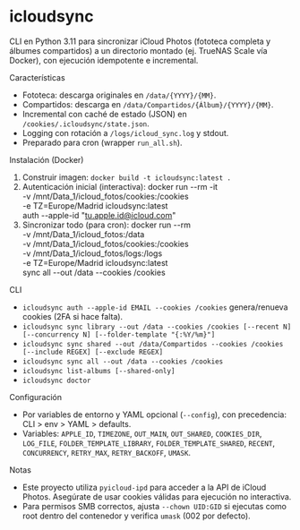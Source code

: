 icloudsync
=========

CLI en Python 3.11 para sincronizar iCloud Photos (fototeca completa y álbumes compartidos) a un directorio montado (ej. TrueNAS Scale vía Docker), con ejecución idempotente e incremental.

Características
- Fototeca: descarga originales en `/data/{YYYY}/{MM}`.
- Compartidos: descarga en `/data/Compartidos/{Álbum}/{YYYY}/{MM}`.
- Incremental con caché de estado (JSON) en `/cookies/.icloudsync/state.json`.
- Logging con rotación a `/logs/icloud_sync.log` y stdout.
- Preparado para cron (wrapper `run_all.sh`).

Instalación (Docker)
1. Construir imagen: `docker build -t icloudsync:latest .`
2. Autenticación inicial (interactiva):
   docker run --rm -it \
     -v /mnt/Data_1/icloud_fotos/cookies:/cookies \
     -e TZ=Europe/Madrid icloudsync:latest \
     auth --apple-id "tu.apple.id@icloud.com"
3. Sincronizar todo (para cron):
   docker run --rm \
     -v /mnt/Data_1/icloud_fotos:/data \
     -v /mnt/Data_1/icloud_fotos/cookies:/cookies \
     -v /mnt/Data_1/icloud_fotos/logs:/logs \
     -e TZ=Europe/Madrid icloudsync:latest \
     sync all --out /data --cookies /cookies

CLI
- `icloudsync auth --apple-id EMAIL --cookies /cookies` genera/renueva cookies (2FA si hace falta).
- `icloudsync sync library --out /data --cookies /cookies [--recent N] [--concurrency N] [--folder-template "{:%Y/%m}"]`
- `icloudsync sync shared --out /data/Compartidos --cookies /cookies [--include REGEX] [--exclude REGEX]`
- `icloudsync sync all --out /data --cookies /cookies`
- `icloudsync list-albums [--shared-only]`
- `icloudsync doctor`

Configuración
- Por variables de entorno y YAML opcional (`--config`), con precedencia: CLI > env > YAML > defaults.
- Variables: `APPLE_ID`, `TIMEZONE`, `OUT_MAIN`, `OUT_SHARED`, `COOKIES_DIR`, `LOG_FILE`, `FOLDER_TEMPLATE_LIBRARY`, `FOLDER_TEMPLATE_SHARED`, `RECENT`, `CONCURRENCY`, `RETRY_MAX`, `RETRY_BACKOFF`, `UMASK`.

Notas
- Este proyecto utiliza `pyicloud-ipd` para acceder a la API de iCloud Photos. Asegúrate de usar cookies válidas para ejecución no interactiva.
- Para permisos SMB correctos, ajusta `--chown UID:GID` si ejecutas como root dentro del contenedor y verifica `umask` (002 por defecto).


